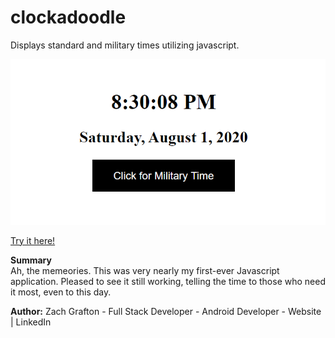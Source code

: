 # clockadoodle
Displays standard and military times utilizing javascript.

<img src="https://github.com/ultimatezachgrafton/clockadoodle/blob/master/clockadoodle-image.png">

<a href="https://ultimatezachgrafton.github.io/clockadoodle/">Try it here!</a>

<b>Summary</b><br>
Ah, the memeories. This was very nearly my first-ever Javascript application. Pleased to see it still working, telling the time to those who need it most, even to this day.

<b>Author:</b> Zach Grafton - Full Stack Developer - Android Developer - Website | LinkedIn
